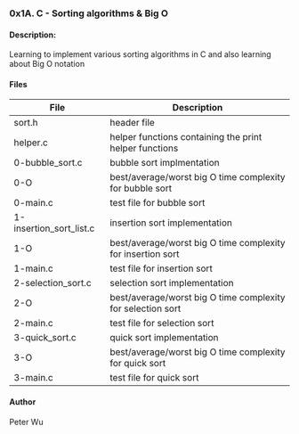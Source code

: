 ### 0x1A. C - Sorting algorithms & Big O

#### Description:
Learning to implement various sorting algorithms in C and also learning about Big O notation

#### Files
File | Description
---|---
sort.h | header file
helper.c | helper functions containing the print helper functions
0-bubble\_sort.c | bubble sort implmentation
0-O | best/average/worst big O time complexity for bubble sort
0-main.c | test file for bubble sort
1-insertion\_sort\_list.c | insertion sort implementation
1-O | best/average/worst big O time complexity for insertion sort
1-main.c | test file for insertion sort
2-selection\_sort.c | selection sort implementation
2-O | best/average/worst big O time complexity for selection sort
2-main.c | test file for selection sort
3-quick\_sort.c | quick sort implementation
3-O | best/average/worst big O time complexity for quick sort
3-main.c | test file for quick sort

#### Author
Peter Wu
